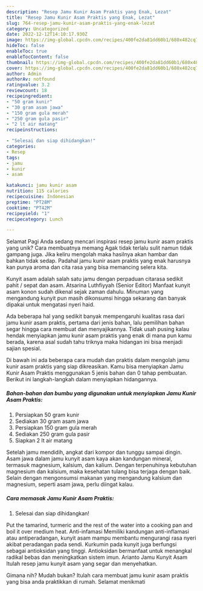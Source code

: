 ```yaml
---
description: "Resep Jamu Kunir Asam Praktis yang Enak, Lezat"
title: "Resep Jamu Kunir Asam Praktis yang Enak, Lezat"
slug: 764-resep-jamu-kunir-asam-praktis-yang-enak-lezat
category: Uncategorized
date: 2022-12-12T14:10:17.930Z
image: https://img-global.cpcdn.com/recipes/400fe2da81dd60b1/680x482cq70/jamu-kunir-asam-praktis-foto-resep-utama.jpg
hideToc: false
enableToc: true
enableTocContent: false
thumbnail: https://img-global.cpcdn.com/recipes/400fe2da81dd60b1/680x482cq70/jamu-kunir-asam-praktis-foto-resep-utama.jpg
cover: https://img-global.cpcdn.com/recipes/400fe2da81dd60b1/680x482cq70/jamu-kunir-asam-praktis-foto-resep-utama.jpg
author: Admin
authorAv: notfound
ratingvalue: 3.2
reviewcount: 18
recipeingredient:
- "50 gram kunir"
- "30 gram asam jawa"
- "150 gram gula merah"
- "250 gram gula pasir"
- "2 lt air matang"
recipeinstructions:

- "Selesai dan siap dihidangkan!"
categories:
- Resep
tags:
- jamu
- kunir
- asam

katakunci: jamu kunir asam 
nutrition: 115 calories
recipecuisine: Indonesian
preptime: "PT28M"
cooktime: "PT42M"
recipeyield: "1"
recipecategory: Lunch

---
```



Selamat Pagi Anda sedang mencari inspirasi resep jamu kunir asam praktis yang unik? Cara membuatnya memang Agak tidak terlalu sulit namun tidak gampang juga. Jika keliru mengolah maka hasilnya akan hambar dan bahkan tidak sedap. Padahal jamu kunir asam praktis yang enak harusnya kan punya aroma dan cita rasa yang bisa memancing selera kita.


Kunyit asam adalah salah satu jamu dengan perpaduan citarasa sedikit pahit / sepat dan asam. Atsarina Luthfiyyah (Senior Editor) Manfaat kunyit asam konon sudah dikenal sejak zaman dahulu. Minuman yang mengandung kunyit pun masih dikonsumsi hingga sekarang dan banyak dipakai untuk mengatasi nyeri haid.

Ada beberapa hal yang sedikit banyak mempengaruhi kualitas rasa dari jamu kunir asam praktis, pertama dari jenis bahan, lalu pemilihan bahan segar hingga cara membuat dan menyajikannya. Tidak usah pusing kalau hendak menyiapkan jamu kunir asam praktis yang enak di mana pun kamu berada, karena asal sudah tahu triknya maka hidangan ini bisa menjadi sajian spesial.


Di bawah ini ada beberapa cara mudah dan praktis dalam mengolah jamu kunir asam praktis yang siap dikreasikan. Kamu bisa menyiapkan Jamu Kunir Asam Praktis menggunakan 5 jenis bahan dan 0 tahap pembuatan. Berikut ini langkah-langkah dalam menyiapkan hidangannya.

<!--inarticleads1-->

##### Bahan-bahan dan bumbu yang digunakan untuk menyiapkan Jamu Kunir Asam Praktis:

1. Persiapkan 50 gram kunir
1. Sediakan 30 gram asam jawa
1. Persiapkan 150 gram gula merah
1. Sediakan 250 gram gula pasir
1. Siapkan 2 lt air matang


Setelah jamu mendidih, angkat dari kompor dan tunggu sampai dingin. Asam jawa dalam jamu kunyit asam kaya akan kandungan mineral, termasuk magnesium, kalsium, dan kalium. Dengan terpenuhinya kebutuhan magnesium dan kalsium, maka kesehatan tulang bisa terjaga dengan baik. Selain dengan mengonsumsi makanan yang mengandung kalsium dan magnesium, seperti asam jawa, perlu diingat kalau. 

<!--inarticleads2-->

##### Cara memasak Jamu Kunir Asam Praktis:


1. Selesai dan siap dihidangkan!

Put the tamarind, turmeric and the rest of the water into a cooking pan and boil it over medium heat. Anti-infamasi Memiliki kandungan anti-inflamasi atau antiperadangan, kunyit asam mampu membantu mengurangi rasa nyeri akibat peradangan pada sendi. Kurkumin pada kunyit juga berfungsi sebagai antioksidan yang tinggi. Antioksidan bermanfaat untuk menangkal radikal bebas dan meningkatkan sistem imun. Arianto Jamu Kunyit Asam Itulah resep jamu kunyit asam yang segar dan menyehatkan. 

Gimana nih? Mudah bukan? Itulah cara membuat jamu kunir asam praktis yang bisa anda praktikkan di rumah. Selamat menikmati

